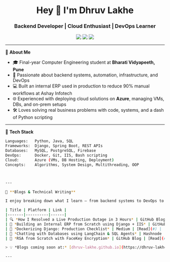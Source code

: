 <h1 align="center">Hey 👋 I'm Dhruv Lakhe</h1>
<h3 align="center">Backend Developer | Cloud Enthusiast | DevOps Learner</h3>

<p align="center">
  <a href="mailto:lakhedhruv@outlook.com"><img src="https://img.shields.io/badge/Email-lakhedhruv@outlook.com-blue?logo=gmail&style=flat-square" /></a>
  <a href="https://linkedin.com/in/dhruv-lakhe"><img src="https://img.shields.io/badge/LinkedIn-dhruv--lakhe-blue?logo=linkedin&style=flat-square" /></a>
  <a href="https://github.com/dhruv-lakhe"><img src="https://img.shields.io/github/followers/dhruv-lakhe?label=GitHub&style=social" /></a>
</p>

---

🔧 **About Me**
- 🎓 Final-year Computer Engineering student at **Bharati Vidyapeeth, Pune**
- 🧠 Passionate about backend systems, automation, infrastructure, and DevOps
- 💻 Built an internal ERP used in production to reduce 90% manual workflows at Ashay Infotech
- 🌐 Experienced with deploying cloud solutions on **Azure**, managing VMs, DBs, and on-prem setups
- 🛠️ Loves solving real business problems with code, systems, and a dash of Python scripting

---

🧰 **Tech Stack**
```bash
Languages:   Python, Java, SQL
Frameworks:  Django, Spring Boot, REST APIs
Databases:   MySQL, PostgreSQL, Firebase
DevOps:      Docker, Git, IIS, Bash scripting
Cloud:       Azure (VMs, DB Hosting, Deployment)
Concepts:    Algorithms, System Design, Multithreading, OOP



---

📝 **Blogs & Technical Writing**

I enjoy breaking down what I learn — from backend systems to DevOps to real-world debugging lessons. Here are some of my blogs and write-ups:

| Title | Platform | Link |
|-------|----------|------|
| 🔍 *How I Resolved a Live Production Outage in 3 Hours* | GitHub Blog / Medium | [Read](#) |
| 🧠 *Building an Internal ERP from Scratch using Django + IIS* | GitHub Pages | [Read](#) |
| 🐳 *Dockerizing Django: Production Checklist* | Medium | [Read](#) |
| 🤖 *Chatting with Databases using LangChain & SQL Agents* | Hashnode | [Read](#) |
| 🔐 *RSA from Scratch with FaceKey Encryption* | GitHub Blog | [Read](#) |

> 💡 *Blogs coming soon at:* [dhruv-lakhe.github.io](https://dhruv-lakhe.github.io)

---


